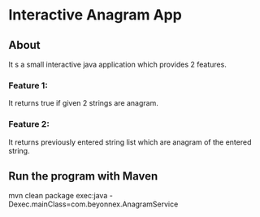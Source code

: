 # Interactive Anagram App
## About
It s a small interactive java application which provides 2 features. <br />
### Feature 1:
It returns true if given 2 strings are anagram.
### Feature 2:
It returns previously entered string list which are anagram of the entered string.

## Run the program with Maven

mvn clean package exec:java -Dexec.mainClass=com.beyonnex.AnagramService
